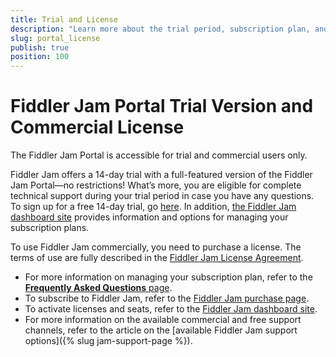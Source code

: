 ```yaml
---
title: Trial and License
description: "Learn more about the trial period, subscription plan, and license of the Fiddler Jam cloud portal."
slug: portal_license
publish: true
position: 100
---
```


# Fiddler Jam Portal Trial Version and Commercial License

The Fiddler Jam Portal is accessible for trial and commercial users only.

Fiddler Jam offers a 14-day trial with a full-featured version of the Fiddler Jam Portal&mdash;no restrictions! What’s more, you are eligible for complete technical support during your trial period in case you have any questions. To sign up for a free 14-day trial, go [here](https://jam.getfiddler.com/login). In addition, [the Fiddler Jam dashboard site](https://dashboard.getfiddler.com) provides information and options for managing your subscription plans.

To use Fiddler Jam commercially, you need to purchase a license. The terms of use are fully described in the [Fiddler Jam License Agreement](https://www.telerik.com/purchase/license-agreement/fiddler-jam).

* For more information on managing your subscription plan, refer to the [**Frequently Asked Questions** page](https://www.telerik.com/fiddler-jam/faq).  
* To subscribe to Fiddler Jam, refer to the [Fiddler Jam purchase page](https://www.telerik.com/purchase/fiddler-jam).
* To activate licenses and seats, refer to the [Fiddler Jam dashboard site](https://dashboard.getfiddler.com).
* For more information on the available commercial and free support channels, refer to the article on the [available Fiddler Jam support options]({% slug jam-support-page %}).
